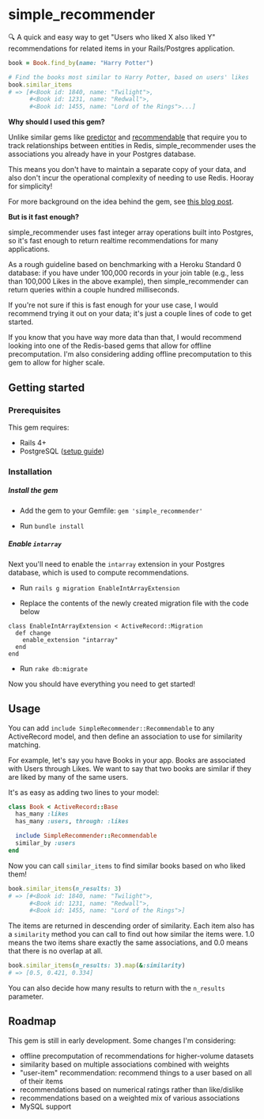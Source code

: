 # simple_recommender

🔍 A quick and easy way to get "Users who liked X also liked Y" recommendations
for related items in your Rails/Postgres application.

```ruby
book = Book.find_by(name: "Harry Potter")

# Find the books most similar to Harry Potter, based on users' likes
book.similar_items
# => [#<Book id: 1840, name: "Twilight">,
      #<Book id: 1231, name: "Redwall">,
      #<Book id: 1455, name: "Lord of the Rings">...]
```

**Why should I used this gem?**

Unlike similar gems like [predictor](https://github.com/Pathgather/predictor) and [recommendable](https://github.com/davidcelis/recommendable) that require you to track relationships between entities in Redis, simple_recommender uses the associations you already have in your Postgres database.

This means you don't have to maintain a separate copy of your data, and also don't incur the operational complexity of needing to use Redis. Hooray for simplicity!

For more background on the idea behind the gem, see [this blog post](https://www.geoffreylitt.com/2017/03/19/building-a-rails-recommendation-engine.html).

**But is it fast enough?**

simple_recommender uses fast integer array operations built into Postgres,
so it's fast enough to return realtime recommendations for many applications.

As a rough guideline based on benchmarking with a Heroku Standard 0 database:
if you have under 100,000 records in your join table (e.g., less than 100,000
Likes in the above example), then simple_recommender can return queries within
a couple hundred milliseconds.

If you're not sure if this is fast enough for your use case, I would recommend
trying it out on your data; it's just a couple lines of code to get started.

If you know that you have way more data than that, I would recommend looking into
one of the Redis-based gems that allow for offline precomputation. I'm also
considering adding offline precomputation to this gem to allow for higher scale.

## Getting started

### Prerequisites

This gem requires:

* Rails 4+
* PostgreSQL ([setup guide](https://www.digitalocean.com/community/tutorials/how-to-setup-ruby-on-rails-with-postgres))

### Installation

##### Install the gem

* Add the gem to your Gemfile: `gem 'simple_recommender'`

* Run `bundle install`

##### Enable `intarray`

Next you'll need to enable the `intarray` extension in your Postgres database, which is used to compute recommendations.

* Run `rails g migration EnableIntArrayExtension`

* Replace the contents of the newly created migration file with the code below

```
class EnableIntArrayExtension < ActiveRecord::Migration
  def change
    enable_extension "intarray"
  end
end
```

* Run `rake db:migrate`

Now you should have everything you need to get started!

## Usage

You can add `include SimpleRecommender::Recommendable` to any ActiveRecord model,
and then define an association to use for similarity matching.

For example, let's say you have Books in your app. Books are associated with Users through Likes. We want to say that two books are similar if they are liked by many of the same users.

It's as easy as adding two lines to your model:

```ruby
class Book < ActiveRecord::Base
  has_many :likes
  has_many :users, through: :likes

  include SimpleRecommender::Recommendable
  similar_by :users
end

```

Now you can call `similar_items` to find similar books based on who liked them!

```ruby
book.similar_items(n_results: 3)
# => [#<Book id: 1840, name: "Twilight">,
      #<Book id: 1231, name: "Redwall">,
      #<Book id: 1455, name: "Lord of the Rings">]
```

The items are returned in descending order of similarity. Each item also has
a `similarity` method you can call to find out how similar the items were.
1.0 means the two items share exactly the same associations, and 0.0 means that
there is no overlap at all.

```ruby
book.similar_items(n_results: 3).map(&:similarity)
# => [0.5, 0.421, 0.334]
```

You can also decide how many results to return with the `n_results` parameter.

## Roadmap

This gem is still in early development. Some changes I'm considering:

* offline precomputation of recommendations for higher-volume datasets
* similarity based on multiple associations combined with weights
* "user-item" recommendation: recommend things to a user based on all of their items
* recommendations based on numerical ratings rather than like/dislike
* recommendations based on a weighted mix of various associations
* MySQL support

